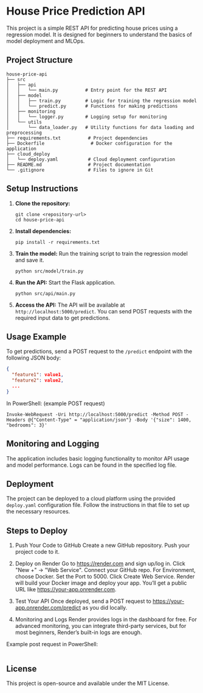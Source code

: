 # House Price Prediction API

This project is a simple REST API for predicting house prices using a regression model. It is designed for beginners to understand the basics of model deployment and MLOps.

## Project Structure

```
house-price-api
├── src
│   ├── api
│   │   └── main.py          # Entry point for the REST API
│   ├── model
│   │   ├── train.py         # Logic for training the regression model
│   │   └── predict.py       # Functions for making predictions
│   ├── monitoring
│   │   └── logger.py        # Logging setup for monitoring
│   └── utils
│       └── data_loader.py   # Utility functions for data loading and preprocessing
├── requirements.txt          # Project dependencies
├── Dockerfile                 # Docker configuration for the application
├── cloud_deploy
│   └── deploy.yaml           # Cloud deployment configuration
├── README.md                 # Project documentation
└── .gitignore                # Files to ignore in Git
```

## Setup Instructions

1. **Clone the repository:**
   ```
   git clone <repository-url>
   cd house-price-api
   ```

2. **Install dependencies:**
   ```
   pip install -r requirements.txt
   ```

3. **Train the model:**
   Run the training script to train the regression model and save it.
   ```
   python src/model/train.py
   ```

4. **Run the API:**
   Start the Flask application.
   ```
   python src/api/main.py
   ```

5. **Access the API:**
   The API will be available at `http://localhost:5000/predict`. You can send POST requests with the required input data to get predictions.

## Usage Example

To get predictions, send a POST request to the `/predict` endpoint with the following JSON body:

```json
{
  "feature1": value1,
  "feature2": value2,
  ...
}
```
In PowerShell: (example POST request)
```
Invoke-WebRequest -Uri http://localhost:5000/predict -Method POST -Headers @{"Content-Type" = "application/json"} -Body '{"size": 1400, "bedrooms": 3}'
```
## Monitoring and Logging

The application includes basic logging functionality to monitor API usage and model performance. Logs can be found in the specified log file.

## Deployment

The project can be deployed to a cloud platform using the provided `deploy.yaml` configuration file. Follow the instructions in that file to set up the necessary resources.

## Steps to Deploy

1. Push Your Code to GitHub
Create a new GitHub repository.
Push your project code to it.

2. Deploy on Render
Go to https://render.com and sign up/log in.
Click "New +" → "Web Service".
Connect your GitHub repo.
For Environment, choose Docker.
Set the Port to 5000.
Click Create Web Service.
Render will build your Docker image and deploy your app.
You’ll get a public URL like https://your-app.onrender.com.

3. Test Your API
Once deployed, send a POST request to https://your-app.onrender.com/predict as you did locally.

4. Monitoring and Logs
Render provides logs in the dashboard for free.
For advanced monitoring, you can integrate third-party services, but for most beginners, Render’s built-in logs are enough.

Example post request in PowerShell:

```Invoke-WebRequest -Uri https://house-price-api-rfod.onrender.com/predict -Method POST -Headers @{"Content-Type" = "application/json"} -Body '{"size": 1400, "bedrooms": 3}'
```

## License

This project is open-source and available under the MIT License.